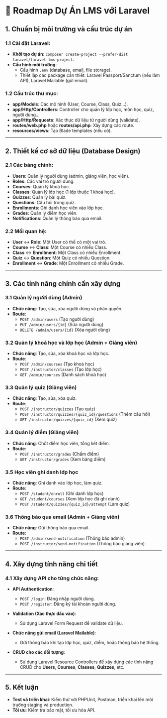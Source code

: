 # 🚀 Roadmap Dự Án LMS với Laravel

## 1. **Chuẩn bị môi trường và cấu trúc dự án**

### 1.1 Cài đặt Laravel:
- **Khởi tạo dự án**: `composer create-project --prefer-dist laravel/laravel lms-project`.
- **Cấu hình môi trường**: 
  - Cấu hình `.env` (database, email, file storage).
  - Thiết lập các package cần thiết: Laravel Passport/Sanctum (nếu làm API), Laravel Mailable (gửi email).

### 1.2 Cấu trúc thư mục:
- **app/Models**: Các mô hình (User, Course, Class, Quiz...).
- **app/Http/Controllers**: Controller cho quản lý lớp học, môn học, quiz, người dùng...
- **app/Http/Requests**: Xác thực dữ liệu từ người dùng (validate).
- **routes/web.php** hoặc **routes/api.php**: Xây dựng các route.
- **resources/views**: Tạo Blade templates (nếu có).

---

## 2. **Thiết kế cơ sở dữ liệu (Database Design)**

### 2.1 Các bảng chính:
- **Users**: Quản lý người dùng (admin, giảng viên, học viên).
- **Roles**: Các vai trò người dùng.
- **Courses**: Quản lý khoá học.
- **Classes**: Quản lý lớp học (1 lớp thuộc 1 khoá học).
- **Quizzes**: Quản lý bài quiz.
- **Questions**: Câu hỏi trong quiz.
- **Enrollments**: Ghi danh học viên vào lớp học.
- **Grades**: Quản lý điểm học viên.
- **Notifications**: Quản lý thông báo qua email.

### 2.2 Mối quan hệ:
- **User** ↔ **Role**: Một User có thể có một vai trò.
- **Course** ↔ **Class**: Một Course có nhiều Class.
- **Class** ↔ **Enrollment**: Một Class có nhiều Enrollment.
- **Quiz** ↔ **Question**: Một Quiz có nhiều Question.
- **Enrollment** ↔ **Grade**: Một Enrollment có nhiều Grade.

---

## 3. **Các tính năng chính cần xây dựng**

### 3.1 Quản lý người dùng (Admin)
- **Chức năng**: Tạo, sửa, xóa người dùng và phân quyền.
- **Route**:
  - `POST /admin/users` (Tạo người dùng)
  - `PUT /admin/users/{id}` (Sửa người dùng)
  - `DELETE /admin/users/{id}` (Xóa người dùng)

### 3.2 Quản lý khoá học và lớp học (Admin + Giảng viên)
- **Chức năng**: Tạo, sửa, xóa khoá học và lớp học.
- **Route**:
  - `POST /admin/courses` (Tạo khoá học)
  - `POST /instructor/classes` (Tạo lớp học)
  - `GET /admin/courses` (Danh sách khoá học)

### 3.3 Quản lý quiz (Giảng viên)
- **Chức năng**: Tạo, sửa, xóa quiz.
- **Route**:
  - `POST /instructor/quizzes` (Tạo quiz)
  - `POST /instructor/quizzes/{quiz_id}/questions` (Thêm câu hỏi)
  - `GET /instructor/quizzes/{quiz_id}` (Xem quiz)

### 3.4 Quản lý điểm (Giảng viên)
- **Chức năng**: Chốt điểm học viên, tổng kết điểm.
- **Route**:
  - `POST /instructor/grades` (Chấm điểm)
  - `GET /instructor/grades` (Xem bảng điểm)

### 3.5 Học viên ghi danh lớp học
- **Chức năng**: Ghi danh vào lớp học, làm quiz.
- **Route**:
  - `POST /student/enroll` (Ghi danh lớp học)
  - `GET /student/courses` (Xem lớp học đã ghi danh)
  - `POST /student/quizzes/{quiz_id}/attempt` (Làm quiz)

### 3.6 Thông báo qua email (Admin + Giảng viên)
- **Chức năng**: Gửi thông báo qua email.
- **Route**:
  - `POST /admin/send-notification` (Thông báo admin)
  - `POST /instructor/send-notification` (Thông báo giảng viên)

---

## 4. **Xây dựng tính năng chi tiết**

### 4.1 Xây dựng API cho từng chức năng:
- **API Authentication**:
  - `POST /login`: Đăng nhập người dùng.
  - `POST /register`: Đăng ký tài khoản người dùng.
  
- **Validation (Xác thực đầu vào)**:
  - Sử dụng Laravel Form Request để validate dữ liệu.

- **Chức năng gửi email (Laravel Mailable)**:
  - Gửi thông báo khi tạo lớp học, quiz, điểm, hoặc thông báo hệ thống.

- **CRUD cho các đối tượng**:
  - Sử dụng Laravel Resource Controllers để xây dựng các tính năng CRUD cho **Users**, **Courses**, **Classes**, **Quizzes**, etc.

---

## 5. **Kết luận**
- **Test và triển khai**: Kiểm thử với PHPUnit, Postman, triển khai lên môi trường staging và production.
- **Tối ưu**: Kiểm tra bảo mật, tối ưu hóa API.

